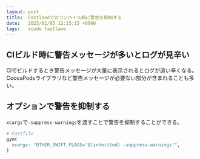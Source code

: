 ```yaml
---
layout: post
title:  Fastlaneでのコンパイル時に警告を抑制する
date:   2023/01/05 12:15:15 +0900
tags:   xcode fastlane
---
```


## CIビルド時に警告メッセージが多いとログが見辛い

CIでビルドするとき警告メッセージが大量に表示されるとログが追い辛くなる。CocoaPodsライブラリなど警告メッセージが必要ない部分が含まれることも多い。

## オプションで警告を抑制する

`xcargs`で`-suppress-warnings`を渡すことで警告を抑制することができる。

```ruby
# Fastfile
gym(
  xcargs: "OTHER_SWIFT_FLAGS='$(inherited) -suppress-warnings'",
)
```
